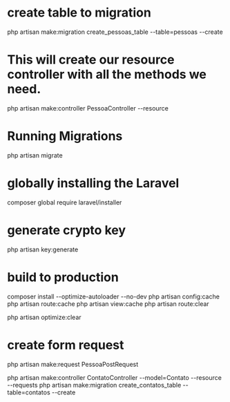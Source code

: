 # create table to migration
php artisan make:migration create_pessoas_table --table=pessoas --create

# This will create our resource controller with all the methods we need.
php artisan make:controller PessoaController --resource 

# Running Migrations
php artisan migrate

# globally installing the Laravel
composer global require laravel/installer

# generate crypto key
php artisan key:generate



# build to production
composer install --optimize-autoloader --no-dev
php artisan config:cache
php artisan route:cache
php artisan view:cache
php artisan route:clear

php artisan optimize:clear

# create form request
php artisan make:request PessoaPostRequest

php artisan make:controller ContatoController --model=Contato --resource --requests
php artisan make:migration create_contatos_table --table=contatos --create